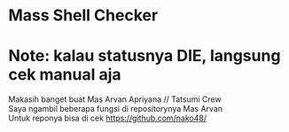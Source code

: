 # Mass Shell Checker

# Note: kalau statusnya DIE, langsung cek manual aja

Makasih banget buat Mas Arvan Apriyana // Tatsumi Crew <br> 
Saya ngambil beberapa fungsi di repositorynya Mas Arvan <br>
Untuk reponya bisa di cek https://github.com/nako48/
